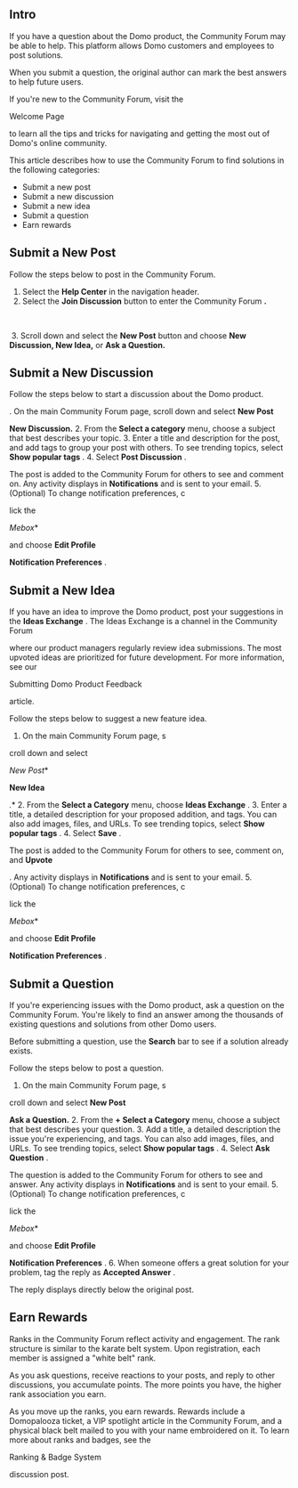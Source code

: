 

Intro
-------

If you have a question about the Domo product, the Community Forum may be able to help. This platform allows Domo customers and employees to post solutions.

When you submit a question, the original author can mark the best answers to help future users.


 If you're new to the Community Forum, visit the

Welcome Page

to learn all the tips and tricks for navigating and getting the most out of Domo's online community.


 This article describes how to use the Community Forum to find solutions in the following categories:


* Submit a new post
* Submit a new discussion
* Submit a new idea
* Submit a question
* Earn rewards

Submit a New Post
---------------------


 Follow the steps below to post in the Community Forum.


1. Select the
 **Help Center**
 in the navigation header.
2. Select the
 **Join Discussion**
 button to enter the Community Forum
 **.**

​​​​​​

​​​​​​
3. Scroll down and select the
 **New Post**
 button and choose
 **New Discussion, New Idea,**
 or
 **Ask a Question.**

Submit a New Discussion
---------------------------

Follow the steps below to start a discussion about the Domo product.

. On the main Community Forum page, scroll down and select
 **New Post**
 >
 **New Discussion.**
2. From the
 **Select a category**
 menu, choose a subject that best describes your topic.
3. Enter a title and description for the post, and add tags to group your post with others. To see trending topics, select
 **Show popular tags**
 .
4. Select
 **Post Discussion**
 .


 The post is added to the Community Forum for others to see and comment on. Any activity displays in
 **Notifications**
 and is sent to your email.
5. (Optional) To change notification preferences, c

lick the

*Mebox**

and choose
 **Edit Profile**
 >
 **Notification Preferences**
 .

Submit a New Idea
---------------------

If you have an idea to improve the Domo product, post your suggestions in the
 **Ideas Exchange**
 . The Ideas Exchange is a channel in the Community Forum

where our product managers regularly review idea submissions. The most upvoted ideas are prioritized for future development. For more information, see our


 Submitting Domo Product Feedback


 article.


 Follow the steps below to suggest a new feature idea.


1. On the main Community Forum page, s

croll down and select

*New Post**
 >
 **New Idea**

*.**
2. From the
 **Select a Category**
 menu, choose
 **Ideas Exchange**
 .
3. Enter a title, a detailed description for your proposed addition, and tags. You can also add images, files, and URLs. To see trending topics, select
 **Show popular tags**
 .
4. Select
 **Save**
 .


 The post is added to the Community Forum for others to see, comment on, and
 **Upvote**

. Any activity displays in
 **Notifications**
 and is sent to your email.
5. (Optional) To change notification preferences, c

lick the

*Mebox**

and choose
 **Edit Profile**
 >
 **Notification Preferences**
 .

Submit a Question
---------------------


 If you're experiencing issues with the Domo product, ask a question on the Community Forum. You're likely to find an answer among the thousands of existing questions and solutions from other Domo users.


 Before submitting a question, use the
 **Search**
 bar to see if a solution already exists.

Follow the steps below to post a question.


1. On the main Community Forum page, s

croll down and select
 **New Post**
 >
 **Ask a Question.**
2. From the
 **+ Select a Category**
 menu, choose a subject that best describes your question.
3. Add a title, a detailed description the issue you're experiencing, and tags. You can also add images, files, and URLs. To see trending topics, select
 **Show popular tags**
 .
4. Select
 **Ask Question**
 .


 The question is added to the Community Forum for others to see and answer. Any activity displays in
 **Notifications**
 and is sent to your email.
5. (Optional) To change notification preferences, c

lick the

*Mebox**

and choose
 **Edit Profile**
 >
 **Notification Preferences**
 .
6. When someone offers a great solution for your problem, tag the reply as
 **Accepted Answer**
 .


 The reply displays directly below the original post.

Earn Rewards
----------------

Ranks in the Community Forum reflect activity and engagement. The rank structure is similar to the karate belt system. Upon registration, each member is assigned a "white belt" rank.


 As you ask questions, receive reactions to your posts, and reply to other discussions, you accumulate points. The more points you have, the higher rank association you earn.


 As you move up the ranks, you earn rewards. Rewards include a Domopalooza ticket, a VIP spotlight article in the Community Forum, and a physical black belt mailed to you with your name embroidered on it. To learn more about ranks and badges, see the

Ranking & Badge System

discussion post.

